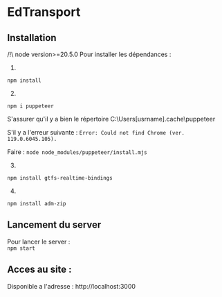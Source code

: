 # EdTransport

## Installation
/!\ node version>=20.5.0
Pour installer les dépendances :  

1.

```npm install```

2.

```npm i puppeteer```

S'assurer qu'il y a bien le répertoire C:\Users\[usrname]\.cache\puppeteer

S'il y a l'erreur suivante :
```Error: Could not find Chrome (ver. 119.0.6045.105).```

Faire :
```node node_modules/puppeteer/install.mjs```

3.

```npm install gtfs-realtime-bindings```

4.

```npm install adm-zip```

## Lancement du server
Pour lancer le server :  
```npm start```

## Acces au site : 
Disponible a l'adresse : http://localhost:3000
